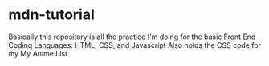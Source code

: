 # mdn-tutorial

Basically this repository is all the practice I'm doing for the basic Front End Coding Languages: HTML, CSS, and Javascript
Also holds the CSS code for my My Anime List

